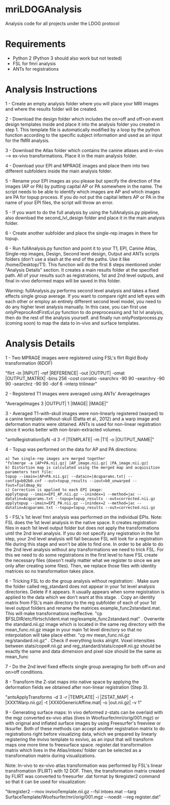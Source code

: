# mriLDOGAnalysis
Analysis code for all projects under the LDOG protocol

# Requirements

- Python 2 (Python 3 should also work but not tested)
- FSL for fmri analysis
- ANTs for registrations

# Analysis Instructions

1 - Create an empty analysis folder where you will place your MRI images and where the results folder will be created.

2 - Download the design folder which includes the on>off and off>on event design templates inside and place it into the analysis folder you created in step 1. This template file is automatically modified by a loop by the python function according to the specific subject information and used as an input for the fMRI analysis.

3 - Download the Atlas folder which contains the canine atlases and in-vivo --> ex-vivo transformations. Place it in the main analysis folder.

4 - Download your EPI and MPRAGE images and place them into two different subfolders inside the main analysis folder.

5 - Rename your EPI images as you please but specify the direction of the images (AP or PA) by putting capital AP or PA somewhere in the name. The script needs to be able to identify which images are AP and which images are PA for topup process. If you do not put the capital letters AP or PA in the name of your EPI files, the script will throw an error. 

5 - If you want to do the full analysis by using the fullAnalysis.py pipeline, also download the second_lvl_design folder and place it in the main analysis folder.

6 - Create another subfolder and place the single-rep images in there for topup.

6 - Run fullAnalysis.py function and point it to your T1, EPI, Canine Atlas, Single-rep images, Design, Second level design, Output and ANTs scripts folders (don't use a slash at the end of the paths. Use it like /home/Desktop/T1). This function will do the first 8 steps mentioned under "Analysis Details" section. It creates a main results folder at the specified path. All of your results such as registrations, 1st and 2nd level outputs, and final in-vivo deformed maps will be saved in this folder.

Warning: fullAnalysis.py performs second level analysis and takes a fixed effects single group average. If you want to compare right and left eyes with each other or employ an entirely different second level model, you need to do any higher level analysis manually. In this case, you can first use onlyPreprocAndFirstLvl.py function to do preprocessing and 1st lvl analysis, then do the rest of the analysis yourself. and finally run onlyPostprocess.py (coming soon) to map the data to in-vivo and surface templates.

# Analysis Details

1 - Two MPRAGE images were registered using FSL's flirt Rigid Body transformation (6DOF) 

"flirt -in |INPUT| -ref |REFERENCE| -out |OUTPUT| -omat |OUTPUT_MATRIX| -bins 256 -cost corratio -searchrx -90 90 -searchry -90 90 -searchrz -90 90 -dof 6  -interp trilinear"

2 - Registered T1 images were averaged using ANTs' AverageImages

"AverageImages 3 |OUTPUT| 1 |IMAGE| |IMAGE|"

3 - Averaged T1-with-skull images were non-linearly registered (warped) to a canine template-without-skull (Datta et al., 2012) and a warp image and deformation matrix were obtained. ANTs is used for non-linear registration since it works better with non-brain-extracted volumes.

"antsRegistrationSyN -d 3 -f |TEMPLATE| -m |T1| -o |OUTPUT_NAME|"

4 - Topup was performed on the data for AP and PA directions:

    a) Two single-rep images are merged together
	"fslmerge -a |AP+PA.nii.gz| |AP_image.nii.gz| |PA_image.nii.gz|
    b) Distortion map is calculated using the merged map and acquisition parameters text file:
	topup --imain=|AP+PA.nii.gz| --datain=|Acqparams.txt| --config=b02b0.cnf --out=topup_results --iout=b0_unwarped --fout=fieldmap_Hz
    c) Correction is applied to each EPI image:
	applytopup --imain=EPI_AP.nii.gz --inindex=1 --method=jac --datatin=Acqparams.txt --topup=topup_results --out=corrected.nii.gz
	applytopup --imain=EPI_PA.nii.gz --inindex=2 --method=jac --datatin=Acqparams.txt --topup=topup_results --out=corrected.nii.gz

5 - FSL's 1st level fmri analysis was performed on the individual EPIs. 
Note: FSL does the 1st level analysis in the native space. It creates registration files in each 1st level output folder but does not apply the transformations until the 2nd level analysis. If you do not specify any registration in the 1st step, your 2nd level analysis will fail because FSL will look for a registration file during this stage and won't be able to find one. In order to be able to do the 2nd level analysis without any transformations we need to trick FSL. For this we need to do some registrations in the first level to have FSL create the necessary files (doesn't really matter what we register to since we are only after creating some files). Then, we replace those files with identity matrices so no transformation takes place.
   
6 - Tricking FSL to do the group analysis without registration:
   . Make sure the folder called reg_standard does not appear in your 1st level analysis directories. Delete if it appears. It usually appears when some registration is applied to the data which we don't want at this stage.
   . Copy an identity matrix from FSL's main directory to the reg subfolder of each of your 1st level output folders and rename the matrices example_func2standard.mat. This will make transformations ineffective.
	"cp $FSLDIR/etc/flirtsch/ident.mat reg/example_func2standard.mat"
   . Overwrite the standard.nii.gz image which is located in the same reg directory with the mean_func.nii.gz image in your main 1st level directory so that no interpolation will take place either.
  	"cp mv mean_func.nii.gz reg/standard.nii.gz"
   . Check if everything looks alright. Voxel intensities between stats/cope#.nii.gz and reg_standard/stats/cope#.nii.gz should be exactly the same and data dimension and pixel size should be the same as mean_func

7 - Do the 2nd level fixed effects single group averaging for both off>on and on>off conditions. 

8 - Transform the Z-stat maps into native space by applying the deformation fields we obtained after non-linear registration (Step 3).

"antsApplyTransforms -d 3 -r |TEMPLATE| -i |ZSTAT_MAP| -t |XXX1Warp.nii.gz| -t |XXX0GenericAffine.mat| -o |out.nii.gz| -v 1"

9 - Generating surface maps: In vivo deformed z-stats can be overlaid with the mgz converted ex-vivo atlas (lives in Woofsurfer/mri/orig/001.mgz) or with original and inflated surface images by using Freesurfer's freeview or tksurfer. Both of these methods can accept another registration matrix to do registrations right before visualizing data, which we prepared by linearly registering the invivo template to exvivo, as an input that will transform maps one more time to freesurface space. register.dat transformation matrix which lives in the Atlas/intoex/ folder can be selected as a transformation matrix during visualizations.

Note: In-vivo to ex-vivo atlas transformation was performed by FSL's linear transfromation (FLIRT) with 12 DOF. Then, the transformation matrix created by FLIRT was converted to freesurfer .dat format by tkregister2 command so that it can be used for visualization:

"tkregister2 --mov invivoTemplate.nii.gz --fsl intoex.mat --targ SurfaceTemplate/Woofsurfer/mri/orig/001.mgz --noedit --reg register.dat"

